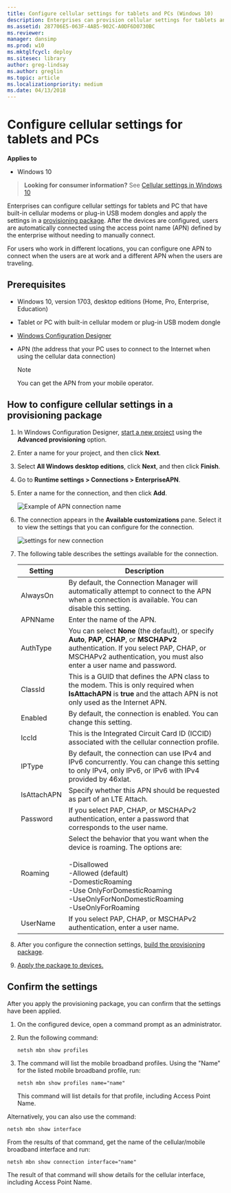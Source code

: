 ```yaml
---
title: Configure cellular settings for tablets and PCs (Windows 10)
description: Enterprises can provision cellular settings for tablets and PC with built-in cellular modems or plug-in USB modem dongles.
ms.assetid: 287706E5-063F-4AB5-902C-A0DF6D0730BC
ms.reviewer: 
manager: dansimp
ms.prod: w10
ms.mktglfcycl: deploy
ms.sitesec: library
author: greg-lindsay
ms.author: greglin
ms.topic: article
ms.localizationpriority: medium
ms.date: 04/13/2018
---
```


# Configure cellular settings for tablets and PCs


**Applies to**

- Windows 10

>**Looking for consumer information?** See [Cellular settings in Windows 10](https://support.microsoft.com/help/10739/windows-10-cellular-settings)

Enterprises can configure cellular settings for tablets and PC that have built-in cellular modems or plug-in USB modem dongles and apply the settings in a [provisioning package](provisioning-packages/provisioning-packages.md). After the devices are configured, users are automatically connected using the access point name (APN) defined by the enterprise without needing to manually connect.

For users who work in different locations, you can configure one APN to connect when the users are at work and a different APN when the users are traveling.


## Prerequisites

- Windows 10, version 1703, desktop editions (Home, Pro, Enterprise, Education)

- Tablet or PC with built-in cellular modem or plug-in USB modem dongle

- [Windows Configuration Designer](provisioning-packages/provisioning-install-icd.md)

- APN (the address that your PC uses to connect to the Internet when using the cellular data connection)

    >[!NOTE]
    >You can get the APN from your mobile operator.
    
## How to configure cellular settings in a provisioning package

1. In Windows Configuration Designer, [start a new project](provisioning-packages/provisioning-create-package.md) using the **Advanced provisioning** option.

2. Enter a name for your project, and then click **Next**.

3. Select **All Windows desktop editions**, click **Next**, and then click **Finish**.

4. Go to **Runtime settings > Connections > EnterpriseAPN**.

5. Enter a name for the connection, and then click **Add**.

    ![Example of APN connection name](images/apn-add.png)
    
6. The connection appears in the **Available customizations** pane. Select it to view the settings that you can configure for the connection.

    ![settings for new connection](images/apn-add-details.png)
    
7. The following table describes the settings available for the connection.

    | Setting | Description |
    | --- | --- |
    | AlwaysOn | By default, the Connection Manager will automatically attempt to connect to the APN when a connection is available. You can disable this setting. |
    | APNName | Enter the name of the APN. |
    | AuthType | You can select **None** (the default), or specify **Auto**, **PAP**, **CHAP**, or **MSCHAPv2** authentication. If you select PAP, CHAP, or MSCHAPv2 authentication, you must also enter a user name and password.  |
    | ClassId | This is a GUID that defines the APN class to the modem. This is only required when **IsAttachAPN** is **true** and the attach APN is not only used as the Internet APN. |
    | Enabled | By default, the connection is enabled. You can change this setting. |
    | IccId | This is the Integrated Circuit Card ID (ICCID) associated with the cellular connection profile.  |
    | IPType | By default, the connection can use IPv4 and IPv6 concurrently. You can change this setting to only IPv4, only IPv6, or IPv6 with IPv4 provided by 46xlat. |
    | IsAttachAPN | Specify whether this APN should be requested as part of an LTE Attach. |
    | Password | If you select PAP, CHAP, or MSCHAPv2 authentication, enter a password that corresponds to the user name. |
    | Roaming | Select the behavior that you want when the device is roaming. The options are:</br></br>-Disallowed</br>-Allowed (default)</br>-DomesticRoaming</br>-Use OnlyForDomesticRoaming</br>-UseOnlyForNonDomesticRoaming</br>-UseOnlyForRoaming   |
    | UserName | If you select PAP, CHAP, or MSCHAPv2 authentication, enter a user name.  |
    
8. After you configure the connection settings, [build the provisioning package](provisioning-packages/provisioning-create-package.md#build-package).

9. [Apply the package to devices.](provisioning-packages/provisioning-apply-package.md)


## Confirm the settings

After you apply the provisioning package, you can confirm that the settings have been applied.

1. On the configured device, open a command prompt as an administrator.

2. Run the following command:

    ```
    netsh mbn show profiles
    ```

3. The command will list the mobile broadband profiles. Using the "Name" for the listed mobile broadband profile, run:

    ```
    netsh mbn show profiles name="name"
    ```

    This command will list details for that profile, including Access Point Name.


Alternatively, you can also use the command:

```
netsh mbn show interface
```

From the results of that command, get the name of the cellular/mobile broadband interface and run:

```
netsh mbn show connection interface="name"
```

The result of that command will show details for the cellular interface, including Access Point Name.


